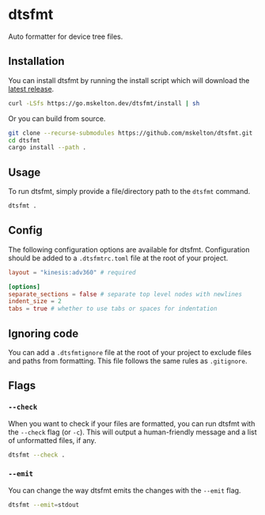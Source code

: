# dtsfmt

Auto formatter for device tree files.

## Installation

You can install dtsfmt by running the install script which will download
the [latest release](https://github.com/mskelton/dtsfmt/releases/latest).

```bash
curl -LSfs https://go.mskelton.dev/dtsfmt/install | sh
```

Or you can build from source.

```bash
git clone --recurse-submodules https://github.com/mskelton/dtsfmt.git
cd dtsfmt
cargo install --path .
```

## Usage

To run dtsfmt, simply provide a file/directory path to the `dtsfmt` command.

```bash
dtsfmt .
```

## Config

The following configuration options are available for dtsfmt. Configuration should
be added to a `.dtsfmtrc.toml` file at the root of your project.

```toml
layout = "kinesis:adv360" # required

[options]
separate_sections = false # separate top level nodes with newlines
indent_size = 2
tabs = true # whether to use tabs or spaces for indentation
```

## Ignoring code

You can add a `.dtsfmtignore` file at the root of your project to exclude files
and paths from formatting. This file follows the same rules as `.gitignore`.

## Flags

### `--check`

When you want to check if your files are formatted, you can run dtsfmt with
the `--check` flag (or `-c`). This will output a human-friendly message and a
list of unformatted files, if any.

```bash
dtsfmt --check .
```

### `--emit`

You can change the way dtsfmt emits the changes with the `--emit` flag.

```bash
dtsfmt --emit=stdout
```
